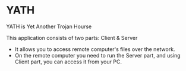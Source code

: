 YATH
====

YATH is Yet Another Trojan Hourse

This application consists of two parts: Client & Server

- It allows you to access remote computer's files over the network.
- On the remote computer you need to run the Server part, and using Client part, you can access it from your PC.





